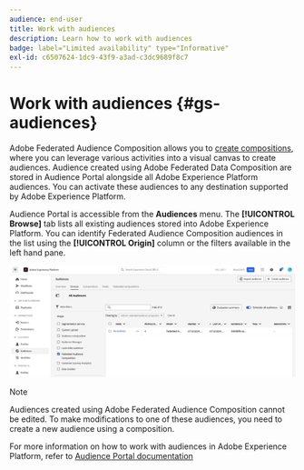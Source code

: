 ```yaml
---
audience: end-user
title: Work with audiences
description: Learn how to work with audiences
badge: label="Limited availability" type="Informative"
exl-id: c6507624-1dc9-43f9-a3ad-c3dc9689f8c7
---
```

# Work with audiences {#gs-audiences}

Adobe Federated Audience Composition allows you to [create compositions](../compositions/gs-compositions.md), where you can leverage various activities into a visual canvas to create audiences. Audience created using Adobe Federated Data Composition are stored in Audience Portal alongside all Adobe Experience Platform audiences. You can activate these audiences to any destination supported by Adobe Experience Platform.

Audience Portal is accessible from the **Audiences** menu. The **[!UICONTROL Browse]** tab lists all existing audiences stored into Adobe Experience Platform. You can identify Federated Audience Composition audiences in the list using the **[!UICONTROL Origin]** column or the filters available in the left hand pane.

![](assets/audiences-list.png)

>[!NOTE]
>
>Audiences created using Adobe Federated Audience Composition cannot be edited. To make modifications to one of these audiences, you need to create a new audience using a composition.

For more information on how to work with audiences in Adobe Experience Platform, refer to [Audience Portal documentation](https://experienceleague.adobe.com/en/docs/experience-platform/segmentation/ui/audience-portal)

